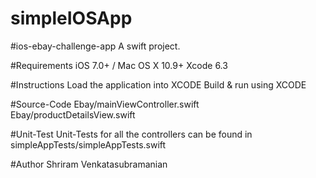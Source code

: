 # simpleIOSApp

#ios-ebay-challenge-app 
A swift project.  

#Requirements 
iOS 7.0+ / Mac OS X 10.9+ 
Xcode 6.3  

#Instructions 
Load the application into XCODE 
Build &amp; run using XCODE  

#Source-Code 
Ebay/mainViewController.swift 
Ebay/productDetailsView.swift  

#Unit-Test 
Unit-Tests for all the controllers can be found in simpleAppTests/simpleAppTests.swift  

#Author 
Shriram Venkatasubramanian
